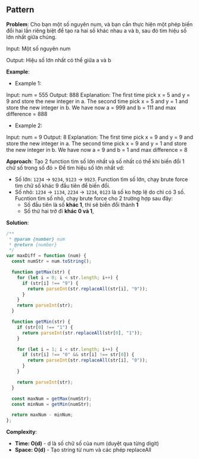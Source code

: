 ## Pattern

**Problem**:
Cho bạn một số nguyên num, và bạn cần thực hiện một phép biến đổi hai lần riêng biệt để tạo ra hai số khác nhau a và b, sau đó tìm hiệu số lớn nhất giữa chúng.

Input: Một số nguyên num

Output: Hiệu số lớn nhất có thể giữa a và b

**Example**:

- Example 1:

Input: num = 555
Output: 888
Explanation: The first time pick x = 5 and y = 9 and store the new integer in a.
The second time pick x = 5 and y = 1 and store the new integer in b.
We have now a = 999 and b = 111 and max difference = 888

- Example 2:

Input: num = 9
Output: 8
Explanation: The first time pick x = 9 and y = 9 and store the new integer in a.
The second time pick x = 9 and y = 1 and store the new integer in b.
We have now a = 9 and b = 1 and max difference = 8

**Approach**:
Tạo 2 function tìm số lớn nhất và số nhất có thể khi biến đổi 1 chữ số trong số đó > Để tìm hiệu số lớn nhất
vd:

- Số lớn: `1234` -> `9234`, `9123` -> `9923`. Function tìm số lớn, chạy brute force tìm chữ số khác 9 đầu tiên để biến đổi.
- Số nhỏ: `1234` -> `1134`, `2234` -> `1234`, `0123` là số ko hợp lệ do chỉ có 3 số. Fucntion tìm số nhỏ, chạy brute force cho 2 trường hợp sau đây:
  - Số đầu tiên là số **khác 1**, thì sẽ biến đổi thành **1**
  - Số thứ hai trở đi **khác 0 và 1**,

**Solution**:

```javascript
/**
 * @param {number} num
 * @return {number}
 */
var maxDiff = function (num) {
  const numStr = num.toString();

  function getMax(str) {
    for (let i = 0; i < str.length; i++) {
      if (str[i] !== "9") {
        return parseInt(str.replaceAll(str[i], "9"));
      }
    }
    return parseInt(str);
  }

  function getMin(str) {
    if (str[0] !== "1") {
      return parseInt(str.replaceAll(str[0], "1"));
    }

    for (let i = 1; i < str.length; i++) {
      if (str[i] !== "0" && str[i] !== str[0]) {
        return parseInt(str.replaceAll(str[i], "0"));
      }
    }

    return parseInt(str);
  }

  const maxNum = getMax(numStr);
  const minNum = getMin(numStr);

  return maxNum - minNum;
};
```

**Complexity**:

- **Time: O(d)** - d là số chữ số của num (duyệt qua từng digit)
- **Space: O(d)** - Tạo string từ num và các phép replaceAll
